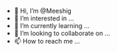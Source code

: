 - 👋 Hi, I’m @Meeshig
- 👀 I’m interested in ...
- 🌱 I’m currently learning ...
- 💞️ I’m looking to collaborate on ...
- 📫 How to reach me ...

<!---
Meeshig/Meeshig is a ✨ special ✨ repository because its `README.md` (this file) appears on your GitHub profile.
You can click the Preview link to take a look at your changes.
--->
